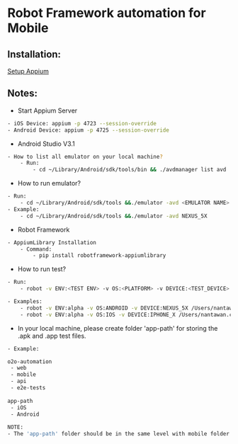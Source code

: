 # Robot Framework automation for Mobile
## Installation:
[Setup Appium](https://ascendcommerce.atlassian.net/wiki/spaces/O2O/pages/562429972/How+to+install+Appium)
## Notes:
- Start Appium Server

```bash
- iOS Device: appium -p 4723 --session-override
- Android Device: appium -p 4725 --session-override
```

- Android Studio V3.1

```bash
- How to list all emulator on your local machine?
    - Run:
        - cd ~/Library/Android/sdk/tools/bin && ./avdmanager list avd
```

- How to run emulator?

```bash
- Run:
    - cd ~/Library/Android/sdk/tools &&./emulator -avd <EMULATOR NAME>
- Example:
    - cd ~/Library/Android/sdk/tools &&./emulator -avd NEXUS_5X
```

- Robot Framework

```bash
- AppiumLibrary Installation
    - Command: 
        - pip install robotframework-appiumlibrary
```

- How to run test?

```bash
- Run:
    - robot -v ENV:<TEST ENV> -v OS:<PLATFORM> -v DEVICE:<TEST_DEVICE> <TEST FILE PATH>

- Examples:
    - robot -v ENV:alpha -v OS:ANDROID -v DEVICE:NEXUS_5X /Users/nantawan.cha/o2o-mobile-demo/testcases/tsm/tutorial_test.robot
    - robot -v ENV:alpha -v OS:IOS -v DEVICE:IPHONE_X /Users/nantawan.cha/o2o-mobile-demo/testcases/tsm/tutorial_test.robot
```

- In your local machine, please create folder 'app-path' for storing the .apk and .app test files.

```bash
- Example:

o2o-automation
 - web
 - mobile
 - api
 - e2e-tests
 
app-path
 - iOS
 - Android
 
NOTE: 
- The 'app-path' folder should be in the same level with mobile folder
```
